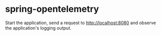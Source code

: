 # spring-opentelemetry

Start the application, send a request to <http://localhost:8080> and observe the application's logging output.
